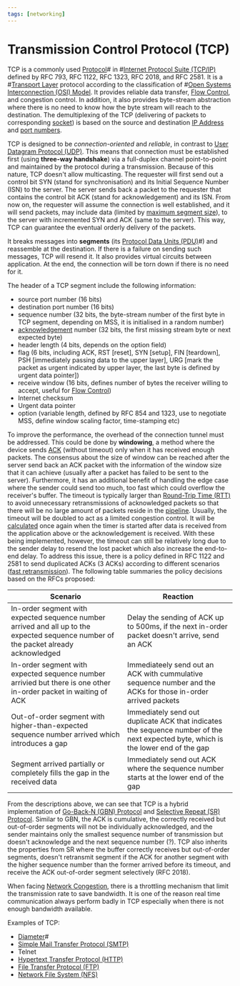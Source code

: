 ```yaml
---
tags: [networking]
---
```


# Transmission Control Protocol (TCP)

TCP is a commonly used [Protocol](202209302229.md)# in
#[Internet Protocol Suite (TCP/IP)](202206151238.md) defined by RFC 793, RFC
1122, RFC 1323, RFC 2018, and RFC 2581. It is a #[Transport Layer](202206131837.md)
protocol according to the classification of #[Open Systems Interconnection (OSI) Model](202206131632.md).
It provides reliable data transfer, [Flow Control](202209302245.md), and
congestion control. In addition, it also provides byte-stream abstraction where
there is no need to know how the byte stream will reach to the destination. The
demultiplexing of the TCP (delivering of packets to corresponding
[socket](202202172152.md)) is based on the source and destination
[IP Address](202206281021.md) and [port numbers](202206151841.md).

TCP is designed to be *connection-oriented* and *reliable*, in contrast to
[User Datagram Protocol (UDP)](202206151759.md). This means that connection must
be established first (using **three-way handshake**) via a full-duplex channel
point-to-point and maintained by the protocol during a transmission. Because of
this nature, TCP doesn't allow multicasting. The requester will first send out a
control bit SYN (stand for synchronisation) and its Initial Sequence Number
(ISN) to the server. The server sends back a packet to the requester that
contains the control bit ACK (stand for acknowledgement) and its ISN. From now
on, the requester will assume the connection is well established, and it will
send packets, may include data (limited by [maximum segment size](202303282019.md)),
to the server with incremented SYN and ACK (same to the server). This way, TCP
can guarantee the eventual orderly delivery of the packets.

It breaks messages into **segments** (its [Protocol Data Units (PDU)](202206131643.md)#)
and reassemble at the destination. If there is a failure on sending such
messages, TCP will resend it. It also provides virtual circuits between
application. At the end, the connection will be torn down if there is no need
for it.

The header of a TCP segment include the following information:
- source port number (16 bits)
- destination port number (16 bits)
- sequence number (32 bits, the byte-stream number of the first byte in TCP
  segment, depending on MSS, it is initialised in a random number)
- [acknowledgement](202303141902.md) number (32 bits, the first missing stream
  byte or next expected byte)
- header length (4 bits, depends on the option field)
- flag (6 bits, including ACK, RST [reset], SYN [setup], FIN [teardown], PSH
  [immediately passing data to the upper layer], URG [mark the packet as urgent
  indicated by upper layer, the last byte is defined by urgent data pointer])
- receive window (16 bits, defines number of bytes the receiver willing to
  accept, useful for [Flow Control](202209302245.md))
- Internet checksum
- Urgent data pointer
- option (variable length, defined by RFC 854 and 1323, use to negotiate MSS,
  define window scaling factor, time-stamping etc)

To improve the performance, the overhead of the connection tunnel must be
addressed. This could be done by **windowing**, a method where the device sends
[ACK](202303141902.md) (without timeout) only when it has received enough
packets. The consensus about the size of window can be reached after the server
send back an ACK packet with the information of the window size that it can
achieve (usually after a packet has failed to be sent to the server).
Furthermore, it has an additional benefit of handling the edge case where the
sender could send too much, too fast which could overflow the receiver's buffer.
The timeout is typically larger than [Round-Trip Time (RTT)](202303292133.md) to
avoid unnecessary retransmissions of acknowledged packets so that there will be
no large amount of packets reside in the [pipeline](202303141909.md). Usually,
the timeout will be doubled to act as a limited congestion control. It will be
[calculated](202303292133.md) once again when the timer is started after data is
received from the application above or the acknowledgement is received. With
these being implemented, however, the timeout can still be relatively long due
to the sender delay to resend the lost packet which also increase the end-to-end
delay. To address this issue, there is a policy defined in RFC 1122 and 2581 to
send duplicated ACKs (3 ACKs) according to different scenarios ([fast retransmission](202304211524.md)).
The following table summaries the policy decisions based on the
RFCs proposed:

| Scenario                                                                                                                             | Reaction                                                                                                                           |
| ---                                                                                                                                  | ---                                                                                                                                |
| In-order segment with expected sequence number arrived and all up to the expected sequence number of the packet already acknowledged | Delay the sending of ACK up to 500ms, if the next in-order packet doesn't arrive, send an ACK                                      |
| In-order segment with expected sequence number arrivied but there is one other in-order packet in waiting of ACK                     | Immediateely send out an ACK with cummulative sequence number and the ACKs for those in-order arrived packets                      |
| Out-of-order segment with higher-than-expected sequence number arrived which introduces a gap                                        | Immediately send out duplicate ACK that indicates the sequence number of the next expected byte, which is the lower end of the gap |
| Segment arrived partially or completely fills the gap in the received data                                                           | Immediately send out ACK where the sequence number starts at the lower end of the gap                                              |

From the descriptions above, we can see that TCP is a hybrid implementation of
[Go-Back-N (GBN) Protocol](202303141912.md) and [Selective Repeat (SR) Protocol](202303211253.md).
Similar to GBN, the ACK is cumulative, the correctly received but out-of-order
segments will not be individually acknowledged, and the sender maintains only
the smallest sequence number of transmission but doesn't acknowledge and the
next sequence number (?). TCP also inherits the properties from SR where the
buffer correctly receives but out-of-order segments, doesn't retransmit segment
if the ACK for another segment with the higher sequence number than the former
arrived before its timeout, and receive the ACK out-of-order segment
selectively (RFC 2018).

When facing [Network Congestion](202209302043.md), there is a throttling
mechanism that limit the transmission rate to save bandwidth. It is one of the
reason real time communication always perform badly in TCP especially when there
is not enough bandwidth available.

Examples of TCP:
- [Diameter](202210221333.md)#
- [Simple Mail Transfer Protocol (SMTP)](202302251327.md)
- Telnet
- [Hypertext Transfer Protocol (HTTP)](202202211439.md)
- [File Transfer Protocol (FTP)](202210221515.md)
- [Network File System (NFS)](202302131659.md)
